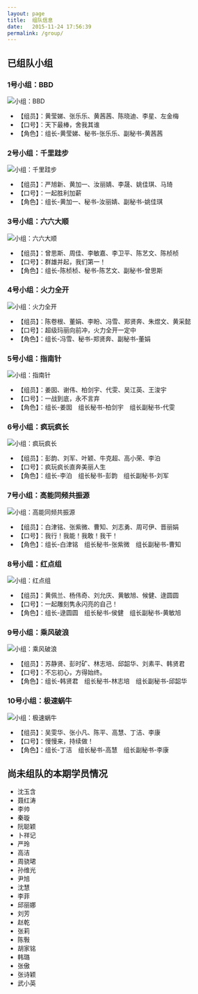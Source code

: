 ```yaml
---
layout: page
title:  组队信息
date:   2015-11-24 17:56:39
permalink: /group/
---
```


## 已组队小组

### 1号小组：BBD

![小组：BBD](http://77fm42.com1.z0.glb.clouddn.com/group-bbd.jpg)

- 【组员】：黄莹娣、张乐乐、黄茜茜、陈晓迪、李星、左金梅
- 【口号】：天下最棒，舍我其谁
- 【角色】：组长-黄莹娣、秘书-张乐乐、副秘书-黄茜茜

### 2号小组：千里跬步

![小组：千里跬步](http://77fm42.com1.z0.glb.clouddn.com/group-qlkb.jpg)

- 【组员】：严旭新、黄加一、汝丽婧、李晟、姚佳琪、马琦
- 【口号】：一起胜利加薪
- 【角色】：组长-黄加一、秘书-汝丽婧、副秘书-姚佳琪

### 3号小组：六六大顺

![小组：六六大顺](http://77fm42.com1.z0.glb.clouddn.com/group-66ds.jpg)

- 【组员】：曾思斯、周佳、李敏嘉、李卫平、陈艺文、陈桢桢
- 【口号】：群雄并起，我们第一！
- 【角色】：组长-陈桢桢、秘书-陈艺文、副秘书-曾思斯

### 4号小组：火力全开

![小组：火力全开](http://77fm42.com1.z0.glb.clouddn.com/group-hlqk.jpg)

- 【组员】：陈卷根、董娟、李盼、冯雪、郑贤奔、朱煜文、黄采懿
- 【口号】：超级玛丽向前冲，火力全开一定中
- 【角色】：组长-冯雪、秘书-郑贤奔、副秘书-董娟 

### 5号小组：指南针

![小组：指南针](http://77fm42.com1.z0.glb.clouddn.com/group-znz.jpg)

- 【组员】：姜囡、谢伟、柏剑宇、代雯、吴江英、王浚宇
- 【口号】：一战到底，永不言弃
- 【角色】：组长-姜囡　组长秘书-柏剑宇　组长副秘书-代雯 

### 6号小组：疯玩疯长

![小组：疯玩疯长](http://77fm42.com1.z0.glb.clouddn.com/group-fwfz.jpg)

- 【组员】：彭韵、刘军、叶颖、牛克超、高小荣、李泊
- 【口号】：疯玩疯长直奔美丽人生
- 【角色】：组长-李泊　组长秘书-彭韵　组长副秘书-刘军

### 7号小组：高能同频共振源

![小组：高能同频共振源](http://77fm42.com1.z0.glb.clouddn.com/group-gngzy.jpg)

- 【组员】：白津铭、张紫微、曹知、刘志勇、周可伊、晋丽娟
- 【口号】：我行！我能！我敢！我干！
- 【角色】：组长-白津铭　组长秘书-张紫微　组长副秘书-曹知

### 8号小组：红点组

![小组：红点组](http://77fm42.com1.z0.glb.clouddn.com/group-hdz.jpg)

- 【组员】：黄佩兰、杨伟奇、刘允庆、黄敏旭、候健、逯圆圆
- 【口号】：一起雕刻隽永闪亮的自己！
- 【角色】：组长-逯圆圆　组长秘书-侯健　组长副秘书-黄敏旭

### 9号小组：乘风破浪

![小组：乘风破浪](http://77fm42.com1.z0.glb.clouddn.com/group-cfpl.jpg)

- 【组员】：苏静贤、彭时矿、林志培、邱韶华、刘素平、韩贤君
- 【口号】：不忘初心，方得始终。
- 【角色】：组长-韩贤君　组长秘书-林志培　组长副秘书-邱韶华

### 10号小组：极速蜗牛

![小组：极速蜗牛](http://77fm42.com1.z0.glb.clouddn.com/group-jswn.jpg)

- 【组员】：吴雯华、张小凡、陈平、高慧、丁洁、李康
- 【口号】：慢慢来，持续做！
- 【角色】：组长-丁洁　组长秘书-高慧　组长副秘书-李康

## 尚未组队的本期学员情况

* 沈玉含
* 聂红涛
* 李帅
* 秦璇
* 阮聪颖
* 卜祥记
* 严玲
* 高洁
* 周骁珺
* 孙维光
* 尹旭
* 沈慧
* 李菲
* 邱丽娜
* 刘芳
* 赵乾
* 张莉
* 陈斅
* 胡家铭
* 韩璐
* 张傲
* 张诗颖
* 武小英
